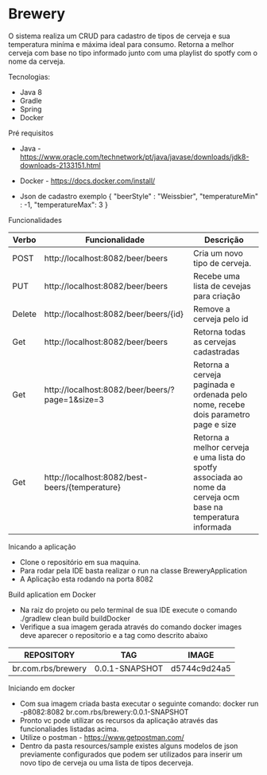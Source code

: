 # Brewery

O sistema realiza um CRUD para cadastro de tipos de cerveja e sua temperatura miníma e máxima ideal para consumo.
Retorna a melhor cerveja com base no tipo informado junto com uma playlist do spotfy com o nome da cerveja.

Tecnologias:
- Java 8
- Gradle
- Spring
- Docker

Pré requisitos
- Java - https://www.oracle.com/technetwork/pt/java/javase/downloads/jdk8-downloads-2133151.html
- Docker - https://docs.docker.com/install/

- Json de cadastro exemplo
{
    "beerStyle" : "Weissbier",
    "temperatureMin" : -1,
    "temperatureMax": 3
 }
  
Funcionalidades

| Verbo     | Funcionalidade    | Descrição |
| --------|---------|-------|
| POST  | http://localhost:8082/beer/beers  | Cria um novo tipo de cerveja.|
| PUT  | http://localhost:8082/beer/beers  | Recebe uma lista de cevejas para criação |
| Delete | http://localhost:8082/beer/beers/{id} | Remove a cerveja pelo id |
| Get | http://localhost:8082/beer/beers | Retorna todas as cervejas cadastradas |
| Get | http://localhost:8082/beer/beers/?page=1&size=3 | Retorna a cerveja paginada e ordenada pelo nome, recebe dois parametro page e size |
| Get | http://localhost:8082/best-beers/{temperature} | Retorna a melhor cerveja e uma lista do spotfy associada ao nome da cerveja ocm base na temperatura informada |


Inicando a aplicação

- Clone o repositório em sua maquina.
- Para rodar pela IDE basta realizar o run na classe BreweryApplication
- A Aplicação esta rodando na porta 8082

Build aplication em Docker
- Na raiz do projeto ou pelo terminal de sua IDE execute o comando ./gradlew clean build buildDocker 
- Verifique a sua imagem gerada através do comando docker images deve aparecer o repositorio e a tag como descrito abaixo

| REPOSITORY     | TAG    | IMAGE | 
| --------|---------|-------|
| br.com.rbs/brewery  | 0.0.1-SNAPSHOT | d5744c9d24a5 |


Iniciando em docker

- Com sua imagem criada basta executar o seguinte comando: docker run -p8082:8082 br.com.rbs/brewery:0.0.1-SNAPSHOT
- Pronto vc pode utilizar os recursos da aplicação através das funcionaliades listadas acima.
- Utilize o postman - https://www.getpostman.com/
- Dentro da pasta resources/sample existes alguns modelos de json previamente configurados que podem ser utilizados para inserir um novo tipo de cerveja ou uma lista de tipos decerveja.